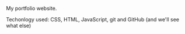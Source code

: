 My portfolio website.

Techonlogy used: CSS, HTML, JavaScript, git and  GitHub (and we'll see what else)



